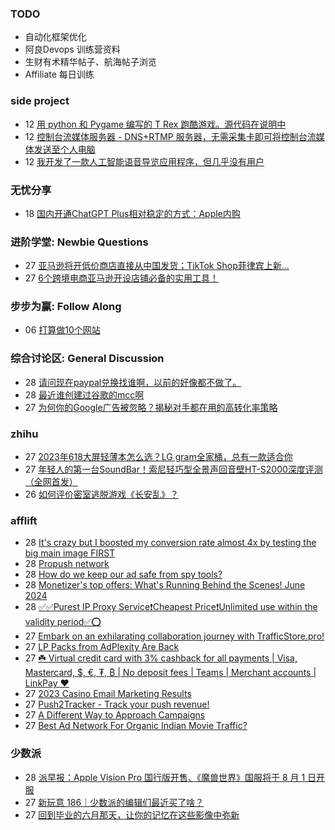### TODO
-  自动化框架优化
-  阿良Devops 训练营资料
-  生财有术精华帖子、航海帖子浏览
-  Affiliate 每日训练

### side project
<!-- sideproject:START -->
-  12 [用 python 和 Pygame 编写的 T Rex 跑酷游戏。源代码在说明中](https://www.youtube.com/watch?v=pZySIXSelCA)
-  12 [控制台流媒体服务器 - DNS+RTMP 服务器，无需采集卡即可将控制台流媒体发送至个人电脑](https://github.com/Aioros/console-streaming-server)
-  12 [我开发了一款人工智能语音导览应用程序，但几乎没有用户](https://www.reddit.com/r/SideProject/comments/18gpp0e/ive_built_an_ai_audio_tour_app_but_have_almost_no/)<!-- sideproject:END -->


### 无忧分享
<!-- ruyo:START -->
-  18 [国内开通ChatGPT Plus相对稳定的方式：Apple内购](https://51.ruyo.net/18681.html)<!-- ruyo:END -->

### 进阶学堂: Newbie Questions
<!-- advertcn1:START -->
-  27 [亚马逊将开低价商店直接从中国发货；TikTok Shop菲律宾上新...](https://www.advertcn.com/thread-115511-1-1.html)
-  27 [6个跨境电商亚马逊开设店铺必备的实用工具！](https://www.advertcn.com/thread-115509-1-1.html)<!-- advertcn1:END -->

### 步步为赢: Follow Along
<!-- advertcn2:START -->
-  06 [打算做10个网站](https://www.advertcn.com/thread-115247-1-1.html)<!-- advertcn2:END -->

### 综合讨论区: General Discussion
<!-- advertcn3:START -->
-  28 [请问现在paypal兑换找谁啊，以前的好像都不做了。](https://www.advertcn.com/thread-115519-1-1.html)
-  28 [最近谁创建过谷歌的mcc啊](https://www.advertcn.com/thread-115517-1-1.html)
-  27 [为何你的Google广告被忽略？揭秘对手都在用的高转化率策略](https://www.advertcn.com/thread-115514-1-1.html)<!-- advertcn3:END -->


### zhihu
<!-- zhihu:START -->
-  27 [2023年618大屏轻薄本怎么选？LG gram全家桶，总有一款适合你](http://zhuanlan.zhihu.com/p/632641888?utm_campaign=rss&utm_medium=rss&utm_source=rss&utm_content=title)
-  27 [年轻人的第一台SoundBar！索尼轻巧型全景声回音壁HT-S2000深度评测（全网首发）](http://zhuanlan.zhihu.com/p/630990296?utm_campaign=rss&utm_medium=rss&utm_source=rss&utm_content=title)
-  26 [如何评价密室逃脱游戏《长安乱》？](http://www.zhihu.com/question/563950552/answer/3045961312?utm_campaign=rss&utm_medium=rss&utm_source=rss&utm_content=title)<!-- zhihu:END -->

### afflift
<!-- afflift:START -->
-  28 [It&#39;s crazy but I boosted my conversion rate almost 4x by testing the big main image FIRST](https://afflift.com/f/threads/its-crazy-but-i-boosted-my-conversion-rate-almost-4x-by-testing-the-big-main-image-first.13366/)
-  28 [Propush network](https://afflift.com/f/threads/propush-network.13345/)
-  28 [How do we keep our ad safe from spy tools?](https://afflift.com/f/threads/how-do-we-keep-our-ad-safe-from-spy-tools.13231/)
-  28 [Monetizer&#39;s top offers: What&#39;s Running Behind the Scenes! June 2024](https://afflift.com/f/threads/monetizers-top-offers-whats-running-behind-the-scenes-june-2024.13349/)
-  28 [✅✅Purest IP Proxy Service❗️Cheapest Price❗️Unlimited use within the validity period✅⭕](https://afflift.com/f/threads/%E2%9C%85%E2%9C%85purest-ip-proxy-service%E2%9D%97%EF%B8%8Fcheapest-price%E2%9D%97%EF%B8%8Funlimited-use-within-the-validity-period%E2%9C%85%E2%AD%95.13365/)
-  27 [Embark on an exhilarating collaboration journey with TrafficStore.pro!](https://afflift.com/f/threads/embark-on-an-exhilarating-collaboration-journey-with-trafficstore-pro.12220/)
-  27 [LP Packs from AdPlexity Are Back](https://afflift.com/f/threads/lp-packs-from-adplexity-are-back.13284/)
-  27 [☘️ Virtual credit card with 3% cashback for all payments | Visa, Mastercard, $, €, ₮, ₿ | No deposit fees | Teams | Merchant accounts | LinkPay ❤️](https://afflift.com/f/threads/%E2%98%98%EF%B8%8F-virtual-credit-card-with-3-cashback-for-all-payments-visa-mastercard-%E2%82%AC-%E2%82%AE-%E2%82%BF-no-deposit-fees-teams-merchant-accounts-linkpay-%E2%9D%A4%EF%B8%8F.13364/)
-  27 [2023 Casino Email Marketing Results](https://afflift.com/f/threads/2023-casino-email-marketing-results.12465/)
-  27 [Push2Tracker - Track your push revenue!](https://afflift.com/f/threads/push2tracker-track-your-push-revenue.13278/)
-  27 [A Different Way to Approach Campaigns](https://afflift.com/f/threads/a-different-way-to-approach-campaigns.13363/)
-  27 [Best Ad Network For Organic Indian Movie Traffic?](https://afflift.com/f/threads/best-ad-network-for-organic-indian-movie-traffic.13352/)<!-- afflift:END -->

### 少数派
<!-- sspai:START -->
-  28 [派早报：Apple Vision Pro 国行版开售、《魔兽世界》国服将于 8 月 1 日开服](https://sspai.com/post/90016)
-  27 [新玩意 186｜少数派的编辑们最近买了啥？](https://sspai.com/post/89993)
-  27 [回到毕业的六月那天，让你的记忆在这些影像中弥新](https://sspai.com/post/80318)<!-- sspai:END -->
